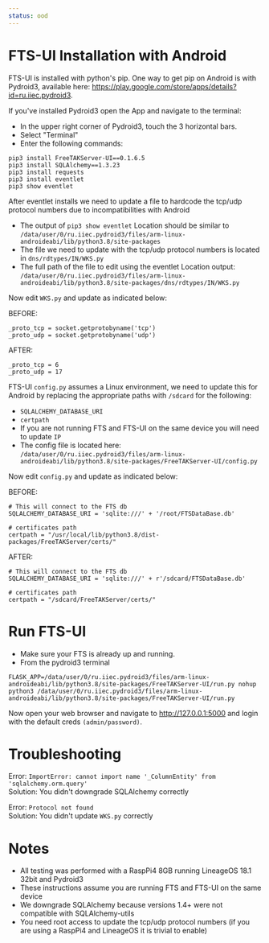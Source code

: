 ```yaml
---
status: ood
---
```


# FTS-UI Installation with Android
FTS-UI is installed with python's pip.
One way to get pip on Android is with Pydroid3,
available here: <https://play.google.com/store/apps/details?id=ru.iiec.pydroid3>.

If you've installed Pydroid3 open the App and navigate to the terminal:
- In the upper right corner of Pydroid3, touch the 3 horizontal bars.
- Select "Terminal"
- Enter the following commands:
```
pip3 install FreeTAKServer-UI==0.1.6.5
pip3 install SQLAlchemy==1.3.23
pip3 install requests
pip3 install eventlet
pip3 show eventlet
```

After eventlet installs we need to update a file to hardcode
the tcp/udp protocol numbers due to incompatibilities with Android
- The output of `pip3 show eventlet` Location should be similar to `/data/user/0/ru.iiec.pydroid3/files/arm-linux-androideabi/lib/python3.8/site-packages`
- The file we need to update with the tcp/udp protocol numbers is located in `dns/rdtypes/IN/WKS.py`
- The full path of the file to edit using the eventlet Location output:
`/data/user/0/ru.iiec.pydroid3/files/arm-linux-androideabi/lib/python3.8/site-packages/dns/rdtypes/IN/WKS.py`

Now edit `WKS.py` and update as indicated below:

BEFORE:
```
_proto_tcp = socket.getprotobyname('tcp')
_proto_udp = socket.getprotobyname('udp')
```

AFTER: 
```
_proto_tcp = 6
_proto_udp = 17
```

FTS-UI `config.py` assumes a Linux environment,
we need to update this for Android by replacing the appropriate paths with `/sdcard` for the following:
- `SQLALCHEMY_DATABASE_URI`
- `certpath`
- If you are not running FTS and FTS-UI on the same device you will need to update `IP`
- The config file is located here: `/data/user/0/ru.iiec.pydroid3/files/arm-linux-androideabi/lib/python3.8/site-packages/FreeTAKServer-UI/config.py`

Now edit `config.py` and update as indicated below:

BEFORE:
```
# This will connect to the FTS db
SQLALCHEMY_DATABASE_URI = 'sqlite:///' + '/root/FTSDataBase.db'

# certificates path
certpath = "/usr/local/lib/python3.8/dist-packages/FreeTAKServer/certs/"
```

AFTER:
```
# This will connect to the FTS db
SQLALCHEMY_DATABASE_URI = 'sqlite:///' + r'/sdcard/FTSDataBase.db'

# certificates path
certpath = "/sdcard/FreeTAKServer/certs/"
```

# Run FTS-UI
- Make sure your FTS is already up and running.
- From the pydroid3 terminal
```
FLASK_APP=/data/user/0/ru.iiec.pydroid3/files/arm-linux-androideabi/lib/python3.8/site-packages/FreeTAKServer-UI/run.py nohup python3 /data/user/0/ru.iiec.pydroid3/files/arm-linux-androideabi/lib/python3.8/site-packages/FreeTAKServer-UI/run.py
```

Now open your web browser and navigate to <http://127.0.0.1:5000>
and login with the default creds `(admin/password)`.

# Troubleshooting

Error: `ImportError: cannot import name '_ColumnEntity' from 'sqlalchemy.orm.query'`  
Solution: You didn't downgrade SQLAlchemy correctly

Error: `Protocol not found`  
Solution: You didn't update `WKS.py` correctly

# Notes
* All testing was performed with a RaspPi4 8GB running LineageOS 18.1 32bit and Pydroid3
* These instructions assume you are running FTS and FTS-UI on the same device
* We downgrade SQLAlchemy because versions 1.4+ were not compatible with SQLAlchemy-utils
* You need root access to update the tcp/udp protocol numbers (if you are using a RaspPi4 and LineageOS it is trivial to enable)
